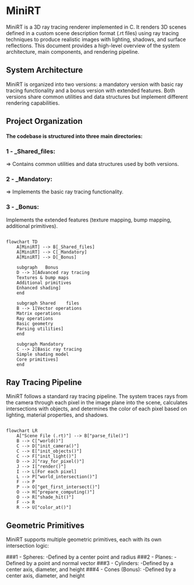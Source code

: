 
# MiniRT

MiniRT is a 3D ray tracing renderer implemented in C. It renders 3D scenes defined in a custom scene description format (.rt files) using ray tracing techniques to produce realistic images with lighting, shadows, and surface reflections. This document provides a high-level overview of the system architecture, main components, and rendering pipeline.

## System Architecture

MiniRT is organized into two versions: a mandatory version with basic ray tracing functionality and a bonus version with extended features. Both versions share common utilities and data structures but implement different rendering capabilities.

## Project Organization

#### The codebase is structured into three main directories:

### 1 -  _Shared_files:
=> Contains common utilities and data structures used by both versions.
### 2 -  _Mandatory:
=> Implements the basic ray tracing functionality.
### 3 - _Bonus: 
Implements the extended features (texture mapping, bump mapping, additional primitives).

```mermaid

flowchart TD
    A[MiniRT] --> B[_Shared_files]
    A[MiniRT] --> C[_Mandatory]
    A[MiniRT] --> D[_Bonus]

    subgraph   Bonus
    D --> 3[Advanced ray tracing
    Textures & bump maps
    Additional primitives
    Enhanced shading]
    end

    subgraph Shared    files
    B --> 1[Vector operations
    Matrix operations
    Ray operations
    Basic geometry
    Parsing utilities]
    end

    subgraph Mandatory
    C --> 2[Basic ray tracing
    Simple shading model
    Core primitives]
    end
```

## Ray Tracing Pipeline

MiniRT follows a standard ray tracing pipeline. The system traces rays from the camera through each pixel in the image plane into the scene, calculates intersections with objects, and determines the color of each pixel based on lighting, material properties, and shadows.

```mermaid

flowchart LR
    A["Scene File (.rt)"] --> B["parse_file()"]
    B --> C["world()"]
    C --> D["init_camera()"]
    C --> E["init_objects()"]
    C --> F["init_light()"]
    D --> J["ray_for_pixel()"]
    J --> I["render()"]
    I --> L[For each pixel]
    L --> P["world_intersection()"]
    F --> P
    P --> O["get_first_intersect()"]
    O --> H["prepare_computing()"]
    O --> R["shade_hit()"]
    F --> R
    R --> U["color_at()"]
```

## Geometric Primitives

MiniRT supports multiple geometric primitives, each with its own intersection logic:

###1 - Spheres: 
    -Defined by a center point and radius
###2 - Planes: 
    -Defined by a point and normal vector
###3 - Cylinders: 
    -Defined by a center axis, diameter, and height
###4 - Cones (Bonus): 
    -Defined by a center axis, diameter, and height
